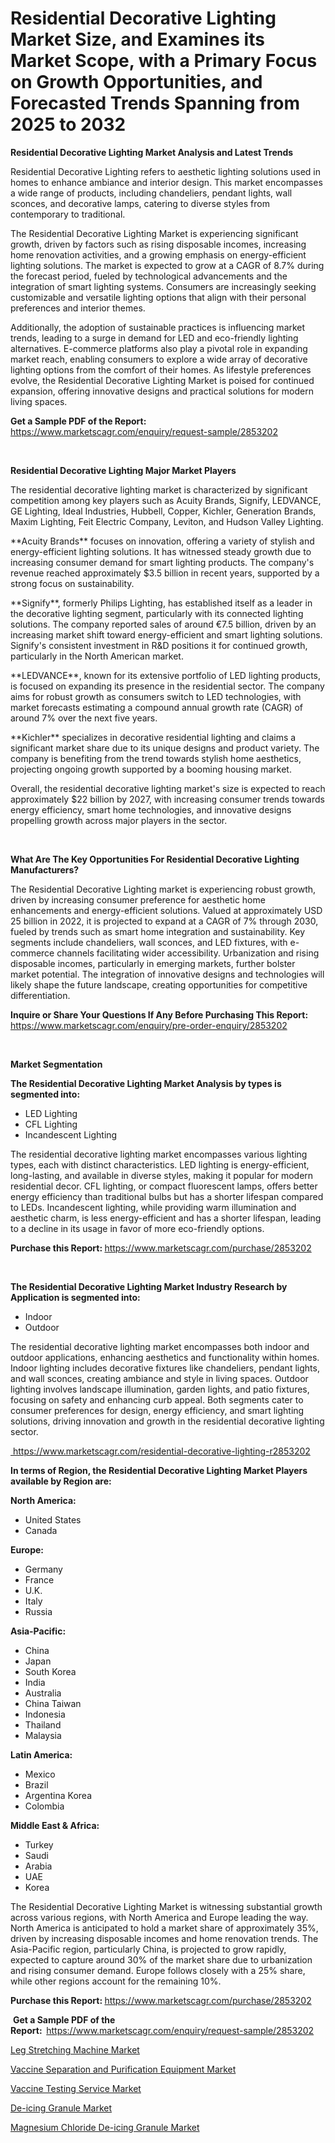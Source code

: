 <p><h1>Residential Decorative Lighting Market Size, and Examines its Market Scope, with a Primary Focus on Growth Opportunities, and Forecasted Trends Spanning from 2025 to 2032</h1></p><p><strong>Residential Decorative Lighting Market Analysis and Latest Trends</strong></p>
<p><p>Residential Decorative Lighting refers to aesthetic lighting solutions used in homes to enhance ambiance and interior design. This market encompasses a wide range of products, including chandeliers, pendant lights, wall sconces, and decorative lamps, catering to diverse styles from contemporary to traditional.</p><p>The Residential Decorative Lighting Market is experiencing significant growth, driven by factors such as rising disposable incomes, increasing home renovation activities, and a growing emphasis on energy-efficient lighting solutions. The market is expected to grow at a CAGR of 8.7% during the forecast period, fueled by technological advancements and the integration of smart lighting systems. Consumers are increasingly seeking customizable and versatile lighting options that align with their personal preferences and interior themes.</p><p>Additionally, the adoption of sustainable practices is influencing market trends, leading to a surge in demand for LED and eco-friendly lighting alternatives. E-commerce platforms also play a pivotal role in expanding market reach, enabling consumers to explore a wide array of decorative lighting options from the comfort of their homes. As lifestyle preferences evolve, the Residential Decorative Lighting Market is poised for continued expansion, offering innovative designs and practical solutions for modern living spaces.</p></p>
<p><strong>Get a Sample PDF of the Report:&nbsp;</strong> <a href="https://www.marketscagr.com/enquiry/request-sample/2853202?utm_campaign=1836&utm_medium=2&utm_source=Github&utm_content=ia&utm_term=11032025&utm_id=residential-decorative-lighting">https://www.marketscagr.com/enquiry/request-sample/2853202</a></p>
<p>&nbsp;</p>
<p><strong>Residential Decorative Lighting Major Market Players</strong></p>
<p><p>The residential decorative lighting market is characterized by significant competition among key players such as Acuity Brands, Signify, LEDVANCE, GE Lighting, Ideal Industries, Hubbell, Copper, Kichler, Generation Brands, Maxim Lighting, Feit Electric Company, Leviton, and Hudson Valley Lighting. </p><p>**Acuity Brands** focuses on innovation, offering a variety of stylish and energy-efficient lighting solutions. It has witnessed steady growth due to increasing consumer demand for smart lighting products. The company's revenue reached approximately $3.5 billion in recent years, supported by a strong focus on sustainability.</p><p>**Signify**, formerly Philips Lighting, has established itself as a leader in the decorative lighting segment, particularly with its connected lighting solutions. The company reported sales of around €7.5 billion, driven by an increasing market shift toward energy-efficient and smart lighting solutions. Signify's consistent investment in R&D positions it for continued growth, particularly in the North American market.</p><p>**LEDVANCE**, known for its extensive portfolio of LED lighting products, is focused on expanding its presence in the residential sector. The company aims for robust growth as consumers switch to LED technologies, with market forecasts estimating a compound annual growth rate (CAGR) of around 7% over the next five years.</p><p>**Kichler** specializes in decorative residential lighting and claims a significant market share due to its unique designs and product variety. The company is benefiting from the trend towards stylish home aesthetics, projecting ongoing growth supported by a booming housing market.</p><p>Overall, the residential decorative lighting market's size is expected to reach approximately $22 billion by 2027, with increasing consumer trends towards energy efficiency, smart home technologies, and innovative designs propelling growth across major players in the sector.</p></p>
<p>&nbsp;</p>
<p><strong>What Are The Key Opportunities For Residential Decorative Lighting Manufacturers?</strong></p>
<p><p>The Residential Decorative Lighting market is experiencing robust growth, driven by increasing consumer preference for aesthetic home enhancements and energy-efficient solutions. Valued at approximately USD 25 billion in 2022, it is projected to expand at a CAGR of 7% through 2030, fueled by trends such as smart home integration and sustainability. Key segments include chandeliers, wall sconces, and LED fixtures, with e-commerce channels facilitating wider accessibility. Urbanization and rising disposable incomes, particularly in emerging markets, further bolster market potential. The integration of innovative designs and technologies will likely shape the future landscape, creating opportunities for competitive differentiation.</p></p>
<p><strong>Inquire or Share Your Questions If Any Before Purchasing This Report:</strong> <a href="https://www.marketscagr.com/enquiry/pre-order-enquiry/2853202?utm_campaign=1836&utm_medium=2&utm_source=Github&utm_content=ia&utm_term=11032025&utm_id=residential-decorative-lighting">https://www.marketscagr.com/enquiry/pre-order-enquiry/2853202</a></p>
<p>&nbsp;</p>
<p><strong>Market Segmentation</strong></p>
<p><strong>The Residential Decorative Lighting Market Analysis by types is segmented into:</strong></p>
<p><ul><li>LED Lighting</li><li>CFL Lighting</li><li>Incandescent Lighting</li></ul></p>
<p><p>The residential decorative lighting market encompasses various lighting types, each with distinct characteristics. LED lighting is energy-efficient, long-lasting, and available in diverse styles, making it popular for modern residential decor. CFL lighting, or compact fluorescent lamps, offers better energy efficiency than traditional bulbs but has a shorter lifespan compared to LEDs. Incandescent lighting, while providing warm illumination and aesthetic charm, is less energy-efficient and has a shorter lifespan, leading to a decline in its usage in favor of more eco-friendly options.</p></p>
<p><strong>Purchase this Report:&nbsp;</strong><a href="https://www.marketscagr.com/purchase/2853202?utm_campaign=1836&utm_medium=2&utm_source=Github&utm_content=ia&utm_term=11032025&utm_id=residential-decorative-lighting">https://www.marketscagr.com/purchase/2853202</a></p>
<p>&nbsp;</p>
<p><strong>The Residential Decorative Lighting Market Industry Research by Application is segmented into:</strong></p>
<p><ul><li>Indoor</li><li>Outdoor</li></ul></p>
<p><p>The residential decorative lighting market encompasses both indoor and outdoor applications, enhancing aesthetics and functionality within homes. Indoor lighting includes decorative fixtures like chandeliers, pendant lights, and wall sconces, creating ambiance and style in living spaces. Outdoor lighting involves landscape illumination, garden lights, and patio fixtures, focusing on safety and enhancing curb appeal. Both segments cater to consumer preferences for design, energy efficiency, and smart lighting solutions, driving innovation and growth in the residential decorative lighting sector.</p></p>
<p><a href="https://www.marketscagr.com/residential-decorative-lighting-r2853202?utm_campaign=1836&utm_medium=2&utm_source=Github&utm_content=ia&utm_term=11032025&utm_id=residential-decorative-lighting">&nbsp;https://www.marketscagr.com/residential-decorative-lighting-r2853202</a></p>
<p><strong>In terms of Region, the Residential Decorative Lighting Market Players available by Region are:</strong></p>
<p>
    <p> <strong> North America: </strong>
        <ul>
            <li>United States</li>
            <li>Canada</li>
        </ul>
        </p> 
    <p> <strong> Europe: </strong>
        <ul>
            <li>Germany</li>
            <li>France</li>
            <li>U.K.</li>
            <li>Italy</li>
            <li>Russia</li>
        </ul>
        </p> 
    <p> <strong> Asia-Pacific: </strong>
        <ul>
            <li>China</li>
            <li>Japan</li>
            <li>South Korea</li>
            <li>India</li>
            <li>Australia</li>
            <li>China Taiwan</li>
            <li>Indonesia</li>
            <li>Thailand</li>
            <li>Malaysia</li>
        </ul>
        </p> 
    <p> <strong> Latin America: </strong>
        <ul>
            <li>Mexico</li>
            <li>Brazil</li>
            <li>Argentina Korea</li>
            <li>Colombia</li>
        </ul>
        </p> 
    <p> <strong> Middle East & Africa: </strong>
        <ul>
            <li>Turkey</li>
            <li>Saudi</li>
            <li>Arabia</li>
            <li>UAE</li>
            <li>Korea</li>
        </ul>
    </p>
    </p>
<p><p>The Residential Decorative Lighting Market is witnessing substantial growth across various regions, with North America and Europe leading the way. North America is anticipated to hold a market share of approximately 35%, driven by increasing disposable incomes and home renovation trends. The Asia-Pacific region, particularly China, is projected to grow rapidly, expected to capture around 30% of the market share due to urbanization and rising consumer demand. Europe follows closely with a 25% share, while other regions account for the remaining 10%.</p></p>
<p><strong>Purchase this Report: </strong><a href="https://www.marketscagr.com/purchase/2853202?utm_campaign=1836&utm_medium=2&utm_source=Github&utm_content=ia&utm_term=11032025&utm_id=residential-decorative-lighting">https://www.marketscagr.com/purchase/2853202</a></p>
<p>&nbsp;<strong>Get a Sample PDF of the Report:&nbsp;&nbsp;</strong><a href="https://www.marketscagr.com/enquiry/request-sample/2853202?utm_campaign=1836&utm_medium=2&utm_source=Github&utm_content=ia&utm_term=11032025&utm_id=residential-decorative-lighting">https://www.marketscagr.com/enquiry/request-sample/2853202</a></p>
<p><strong></strong></p>
<p><p><a href="https://github.com/kluviabolofo/Market-Research-Report-List-1/blob/main/leg-stretching-machine-market.md?utm_campaign=1836&utm_medium=2&utm_source=Github&utm_content=ia&utm_term=11032025&utm_id=residential-decorative-lighting">Leg Stretching Machine Market</a></p><p><a href="https://github.com/toghojbeinta/Market-Research-Report-List-1/blob/main/vaccine-separation-and-purification-equipment-market.md?utm_campaign=1836&utm_medium=2&utm_source=Github&utm_content=ia&utm_term=11032025&utm_id=residential-decorative-lighting">Vaccine Separation and Purification Equipment Market</a></p><p><a href="https://github.com/alefermeivys/Market-Research-Report-List-1/blob/main/vaccine-testing-service-market.md?utm_campaign=1836&utm_medium=2&utm_source=Github&utm_content=ia&utm_term=11032025&utm_id=residential-decorative-lighting">Vaccine Testing Service Market</a></p><p><a href="https://github.com/jullselai/Market-Research-Report-List-1/blob/main/de-icing-granule-market.md?utm_campaign=1836&utm_medium=2&utm_source=Github&utm_content=ia&utm_term=11032025&utm_id=residential-decorative-lighting">De-icing Granule Market</a></p><p><a href="https://github.com/jaspartatin/Market-Research-Report-List-1/blob/main/magnesium-chloride-de-icing-granule-market.md?utm_campaign=1836&utm_medium=2&utm_source=Github&utm_content=ia&utm_term=11032025&utm_id=residential-decorative-lighting">Magnesium Chloride De-icing Granule Market</a></p></p>